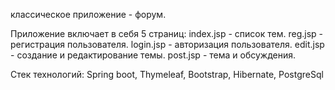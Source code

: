классическое приложение - форум.

Приложение включает в себя 5 страниц:
index.jsp - список тем.
reg.jsp - регистрация пользователя.
login.jsp - авторизация пользователя.
edit.jsp - создание и редактирование темы.
post.jsp - тема и обсуждения.

Стек технологий: Spring boot, Thymeleaf, Bootstrap, Hibernate, PostgreSql
